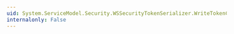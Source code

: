 ```yaml
---
uid: System.ServiceModel.Security.WSSecurityTokenSerializer.WriteTokenCore(System.Xml.XmlWriter,System.IdentityModel.Tokens.SecurityToken)
internalonly: False
---
```

